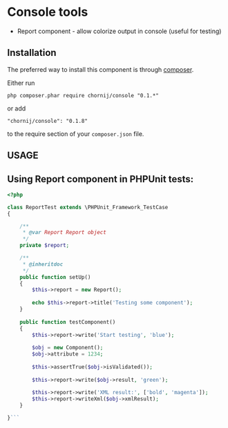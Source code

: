 Console tools
====================
- Report component - allow colorize output in console (useful for testing) 

Installation
------------

The preferred way to install this component is through [composer](http://getcomposer.org/download/).

Either run

```
php composer.phar require chornij/console "0.1.*"
```

or add

```
"chornij/console": "0.1.8"
```

to the require section of your `composer.json` file.

USAGE
-------

Using Report component in PHPUnit tests:
-------------------

```php
<?php

class ReportTest extends \PHPUnit_Framework_TestCase
{

    /**
     * @var Report Report object
     */
    private $report;

    /**
     * @inheritdoc
     */
    public function setUp()
    {
        $this->report = new Report();
        
        echo $this->report->title('Testing some component');
    }
    
    public function testComponent()
    {
        $this->report->write('Start testing', 'blue');
        
        $obj = new Component();
        $obj->attribute = 1234;
        
        $this->assertTrue($obj->isValidated());
        
        $this->report->write($obj->result, 'green');
        
        $this->report->write('XML result:', ['bold', 'magenta']);
        $this->report->writeXml($obj->xmlResult);
    }

}```
